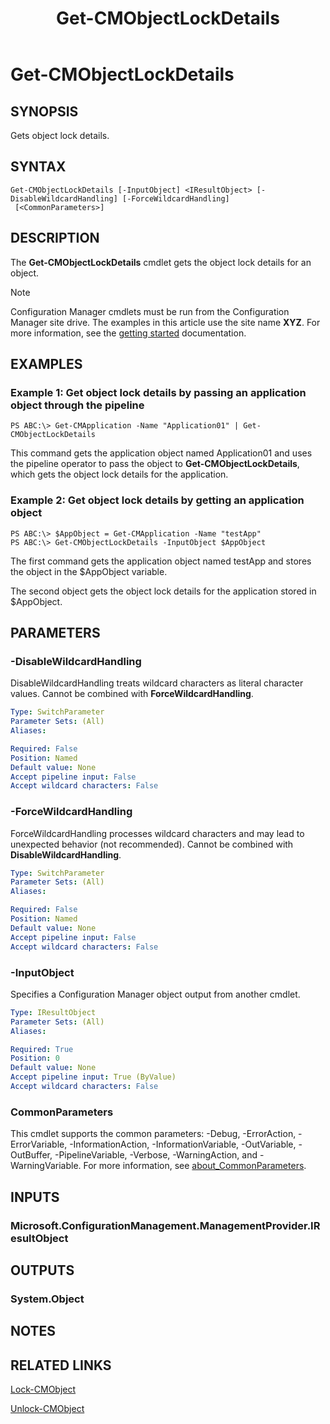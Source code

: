 ﻿---
description: Gets object lock details.
external help file: AdminUI.PS.Common.dll-Help.xml
Module Name: ConfigurationManager
ms.date: 05/02/2019
schema: 2.0.0
title: Get-CMObjectLockDetails
---

# Get-CMObjectLockDetails

## SYNOPSIS
Gets object lock details.

## SYNTAX

```
Get-CMObjectLockDetails [-InputObject] <IResultObject> [-DisableWildcardHandling] [-ForceWildcardHandling]
 [<CommonParameters>]
```

## DESCRIPTION
The **Get-CMObjectLockDetails** cmdlet gets the object lock details for an object.

> [!NOTE]
> Configuration Manager cmdlets must be run from the Configuration Manager site drive.
> The examples in this article use the site name **XYZ**. For more information, see the
> [getting started](/powershell/sccm/overview) documentation.

## EXAMPLES

### Example 1: Get object lock details by passing an application object through the pipeline
```
PS ABC:\> Get-CMApplication -Name "Application01" | Get-CMObjectLockDetails
```

This command gets the application object named Application01 and uses the pipeline operator to pass the object to **Get-CMObjectLockDetails**, which gets the object lock details for the application.

### Example 2: Get object lock details by getting an application object
```
PS ABC:\> $AppObject = Get-CMApplication -Name "testApp"
PS ABC:\> Get-CMObjectLockDetails -InputObject $AppObject
```

The first command gets the application object named testApp and stores the object in the $AppObject variable.

The second object gets the object lock details for the application stored in $AppObject.

## PARAMETERS

### -DisableWildcardHandling
DisableWildcardHandling treats wildcard characters as literal character values. Cannot be combined with **ForceWildcardHandling**.

```yaml
Type: SwitchParameter
Parameter Sets: (All)
Aliases:

Required: False
Position: Named
Default value: None
Accept pipeline input: False
Accept wildcard characters: False
```

### -ForceWildcardHandling
ForceWildcardHandling processes wildcard characters and may lead to unexpected behavior (not recommended). Cannot be combined with **DisableWildcardHandling**.

```yaml
Type: SwitchParameter
Parameter Sets: (All)
Aliases:

Required: False
Position: Named
Default value: None
Accept pipeline input: False
Accept wildcard characters: False
```

### -InputObject
Specifies a Configuration Manager object output from another cmdlet.

```yaml
Type: IResultObject
Parameter Sets: (All)
Aliases:

Required: True
Position: 0
Default value: None
Accept pipeline input: True (ByValue)
Accept wildcard characters: False
```

### CommonParameters
This cmdlet supports the common parameters: -Debug, -ErrorAction, -ErrorVariable, -InformationAction, -InformationVariable, -OutVariable, -OutBuffer, -PipelineVariable, -Verbose, -WarningAction, and -WarningVariable. For more information, see [about_CommonParameters](http://go.microsoft.com/fwlink/?LinkID=113216).

## INPUTS

### Microsoft.ConfigurationManagement.ManagementProvider.IResultObject

## OUTPUTS

### System.Object
## NOTES

## RELATED LINKS

[Lock-CMObject](Lock-CMObject.md)

[Unlock-CMObject](Unlock-CMObject.md)
